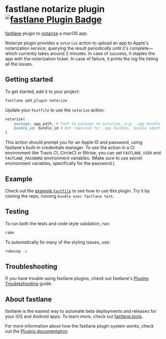 # fastlane notarize plugin [![fastlane Plugin Badge](https://rawcdn.githack.com/fastlane/fastlane/master/fastlane/assets/plugin-badge.svg)](https://rubygems.org/gems/fastlane-plugin-notarize)

[fastlane](https://github.com/fastlane/fastlane) plugin to [notarize](https://developer.apple.com/documentation/security/notarizing_your_app_before_distribution) a macOS app.

Notarize plugin provides a `notarize` action to upload an app to Apple's notarization service, querying the result periodically until it's complete—which currently takes around 2 minutes. In case of success, it staples the app with the notarization ticket. In case of failure, it prints the log file listing all the issues.

## Getting started

To get started, add it to your project:

```bash
fastlane add_plugin notarize
```

Update your `Fastfile` to use the `notarize` action:
```ruby
notarize(
    package: app_path, # Path to package to notarize, e.g. .app bundle or disk image
    bundle_id: bundle_id # Not required for .app bundles, bundle identifier to uniquely identify the package.
)
```

This action should prompt you for an Apple ID and password, using fastlane's built-in credentials manager. To use the action in a CI environment like Travis CI, CircleCI or Bitrise, you can set `FASTLANE_USER` and `FASTLANE_PASSWORD` environment variables. (Make sure to use secret environment variables, specifically for the password.)

## Example

Check out the [example `Fastfile`](fastlane/Fastfile) to see how to use this plugin. Try it by cloning the repo, running `bundle exec fastlane test`.

## Testing

To run both the tests and code style validation, run:

```bash
rake
```

To automatically fix many of the styling issues, use:
```bash
rubocop -a
```

## Troubleshooting

If you have trouble using fastlane plugins, check out fastlane's [Plugins Troubleshooting](https://docs.fastlane.tools/plugins/plugins-troubleshooting/) guide.

## About fastlane

fastlane is the easiest way to automate beta deployments and releases for your iOS and Android apps. To learn more, check out [fastlane.tools](https://fastlane.tools).

For more information about how the fastlane plugin system works, check out the [Plugins documentation](https://docs.fastlane.tools/plugins/create-plugin/).
